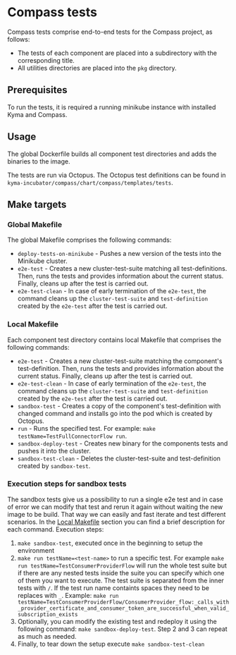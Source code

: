 # Compass tests

Compass tests comprise end-to-end tests for the Compass project, as follows:
- The tests of each component are placed into a subdirectory with the corresponding title.
- All utilities directories are placed into the `pkg` directory.

## Prerequisites

To run the tests, it is required a running minikube instance with installed Kyma and Compass.

## Usage

The global Dockerfile builds all component test directories and adds the binaries to the image. 

The tests are run via Octopus. The Octopus test definitions can be found in `kyma-incubator/compass/chart/compass/templates/tests`.

## Make targets

### Global Makefile
The global Makefile comprises the following commands:

- `deploy-tests-on-minikube` - Pushes a new version of the tests into the Minikube cluster.
- `e2e-test` - Creates a new cluster-test-suite matching all test-definitions. Then, runs the tests and provides information about the current status. Finally, cleans up after the test is carried out.
- `e2e-test-clean` - In case of early termination of the `e2e-test`, the command cleans up the `cluster-test-suite` and `test-definition` created by the `e2e-test` after the test is carried out.

### Local Makefile
Each component test directory contains local Makefile that comprises the following commands:

- `e2e-test` - Creates a new cluster-test-suite matching the component's test-definition. Then, runs the tests and provides information about the current status. Finally, cleans up after the test is carried out.
- `e2e-test-clean` - In case of early termination of the `e2e-test`, the command cleans up the `cluster-test-suite` and `test-definition` created by the `e2e-test` after the test is carried out.
- `sandbox-test` - Creates a copy of the component's test-definition with changed command and installs go into the pod which is created by Octopus.
- `run` - Runs the specified test. For example: `make testName=TestFullConnectorFlow run`.
- `sandbox-deploy-test` - Creates new binary for the components tests and pushes it into the cluster.
- `sandbox-test-clean` - Deletes the cluster-test-suite and test-definition created by `sandbox-test`.

### Execution steps for sandbox tests
The sandbox tests give us a possibility to run a single e2e test and in case of error we can modify that test and rerun it again without waiting the new image to be build. That way we can easily and fast iterate and test different scenarios. In the [Local Makefile](#local-makefile) section you can find a brief description for each command. Execution steps:
1. `make sandbox-test`, executed once in the beginning to setup the environment
2. `make run testName=<test-name>` to run a specific test. For example `make run testName=TestConsumerProviderFlow` will run the whole test suite but if there are any nested tests inside the suite you can specify which one of them you want to execute. The test suite is separated from the inner tests with `/`. If the test run name containts spaces they need to be replaces with `_`. Example: `make run testName=TestConsumerProviderFlow/ConsumerProvider_flow:_calls_with_provider_certificate_and_consumer_token_are_successful_when_valid_subscription_exists`
3. Optionally, you can modify the existing test and redeploy it using the following command: `make sandbox-deploy-test`. Step 2 and 3 can repeat as much as needed.
4. Finally, to tear down the setup execute `make sandbox-test-clean`